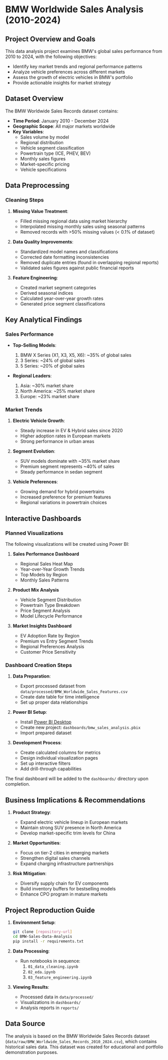 # BMW Worldwide Sales Analysis (2010-2024)

## Project Overview and Goals
This data analysis project examines BMW's global sales performance from 2010 to 2024, with the following objectives:
- Identify key market trends and regional performance patterns
- Analyze vehicle preferences across different markets
- Assess the growth of electric vehicles in BMW's portfolio
- Provide actionable insights for market strategy

## Dataset Overview
The BMW Worldwide Sales Records dataset contains:
- **Time Period**: January 2010 - December 2024
- **Geographic Scope**: All major markets worldwide
- **Key Variables**:
  - Sales volume by model
  - Regional distribution
  - Vehicle segment classification
  - Powertrain type (ICE, PHEV, BEV)
  - Monthly sales figures
  - Market-specific pricing
  - Vehicle specifications

## Data Preprocessing
### Cleaning Steps
1. **Missing Value Treatment**:
   - Filled missing regional data using market hierarchy
   - Interpolated missing monthly sales using seasonal patterns
   - Removed records with >50% missing values (< 0.1% of dataset)

2. **Data Quality Improvements**:
   - Standardized model names and classifications
   - Corrected date formatting inconsistencies
   - Removed duplicate entries (found in overlapping regional reports)
   - Validated sales figures against public financial reports

3. **Feature Engineering**:
   - Created market segment categories
   - Derived seasonal indices
   - Calculated year-over-year growth rates
   - Generated price segment classifications

## Key Analytical Findings
### Sales Performance
- **Top-Selling Models**:
  1. BMW X Series (X1, X3, X5, X6): ~35% of global sales
  2. 3 Series: ~24% of global sales
  3. 5 Series: ~20% of global sales

- **Regional Leaders**:
  1. Asia: ~30% market share
  2. North America: ~25% market share
  3. Europe: ~23% market share

### Market Trends
1. **Electric Vehicle Growth**:
   - Steady increase in EV & Hybrid sales since 2020
   - Higher adoption rates in European markets
   - Strong performance in urban areas

2. **Segment Evolution**:
   - SUV models dominate with ~35% market share
   - Premium segment represents ~40% of sales
   - Steady performance in sedan segment

3. **Vehicle Preferences**:
   - Growing demand for hybrid powertrains
   - Increased preference for premium features
   - Regional variations in powertrain choices

## Interactive Dashboards
### Planned Visualizations
The following visualizations will be created using Power BI:

1. **Sales Performance Dashboard**
   - Regional Sales Heat Map
   - Year-over-Year Growth Trends
   - Top Models by Region
   - Monthly Sales Patterns

2. **Product Mix Analysis**
   - Vehicle Segment Distribution
   - Powertrain Type Breakdown
   - Price Segment Analysis
   - Model Lifecycle Performance

3. **Market Insights Dashboard**
   - EV Adoption Rate by Region
   - Premium vs Entry Segment Trends
   - Regional Preferences Analysis
   - Customer Price Sensitivity

### Dashboard Creation Steps
1. **Data Preparation**:
   - Export processed dataset from `data/processed/BMW_Worldwide_Sales_Features.csv`
   - Create date table for time intelligence
   - Set up proper data relationships

2. **Power BI Setup**:
   - Install [Power BI Desktop](https://powerbi.microsoft.com/desktop)
   - Create new project: `dashboards/bmw_sales_analysis.pbix`
   - Import prepared dataset

3. **Development Process**:
   - Create calculated columns for metrics
   - Design individual visualization pages
   - Set up interactive filters
   - Add drill-through capabilities

The final dashboard will be added to the `dashboards/` directory upon completion.

## Business Implications & Recommendations
1. **Product Strategy**:
   - Expand electric vehicle lineup in European markets
   - Maintain strong SUV presence in North America
   - Develop market-specific trim levels for China

2. **Market Opportunities**:
   - Focus on tier-2 cities in emerging markets
   - Strengthen digital sales channels
   - Expand charging infrastructure partnerships

3. **Risk Mitigation**:
   - Diversify supply chain for EV components
   - Build inventory buffers for bestselling models
   - Enhance CPO program in mature markets

## Project Reproduction Guide
1. **Environment Setup**:
   ```bash
   git clone [repository-url]
   cd BMW-Sales-Data-Analysis
   pip install -r requirements.txt
   ```

2. **Data Processing**:
   - Run notebooks in sequence:
     1. `01_data_cleaning.ipynb`
     2. `02_eda.ipynb`
     3. `03_feature_engineering.ipynb`

3. **Viewing Results**:
   - Processed data in `data/processed/`
   - Visualizations in `dashboards/`
   - Analysis reports in `reports/`

## Data Source
The analysis is based on the BMW Worldwide Sales Records dataset (`data/raw/BMW_Worldwide_Sales_Records_2010_2024.csv`), which contains historical sales data. This dataset was created for educational and portfolio demonstration purposes.